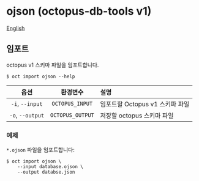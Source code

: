 # ojson (octopus-db-tools v1)

[English](../ojson.md)

## 임포트

octopus v1 스키마 파일을 임포트합니다.

```shell
$ oct import ojson --help
```

|       옵션       |     환경변수     | 설명                            |
| :--------------: | :--------------: | :------------------------------ |
| `-i`, `--input`  | `OCTOPUS_INPUT`  | 임포트할 Octopus v1 스키파 파일 |
| `-o`, `--output` | `OCTOPUS_OUTPUT` | 저장할 octopus 스키마 파일      |

### 예제

`*.ojson` 파일을 임포트합니다:

```shell
$ oct import ojson \
    --input database.ojson \
    --output databse.json
```
